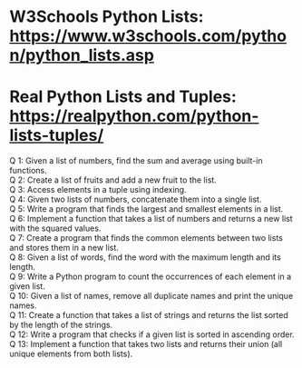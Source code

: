# W3Schools Python Lists: https://www.w3schools.com/python/python_lists.asp
# Real Python Lists and Tuples: https://realpython.com/python-lists-tuples/
Q 1: Given a list of numbers, find the sum and average using built-in functions. <br />
Q 2: Create a list of fruits and add a new fruit to the list. <br />
Q 3: Access elements in a tuple using indexing. <br />
Q 4: Given two lists of numbers, concatenate them into a single list. <br />
Q 5: Write a program that finds the largest and smallest elements in a list. <br />
Q 6: Implement a function that takes a list of numbers and returns a new list with the squared values. <br />
Q 7: Create a program that finds the common elements between two lists and stores them in a new list. <br />
Q 8: Given a list of words, find the word with the maximum length and its length. <br />
Q 9: Write a Python program to count the occurrences of each element in a given list. <br />
Q 10: Given a list of names, remove all duplicate names and print the unique names. <br />
Q 11: Create a function that takes a list of strings and returns the list sorted by the length of the strings. <br />
Q 12: Write a program that checks if a given list is sorted in ascending order. <br />
Q 13: Implement a function that takes two lists and returns their union (all unique elements from both lists). <br />